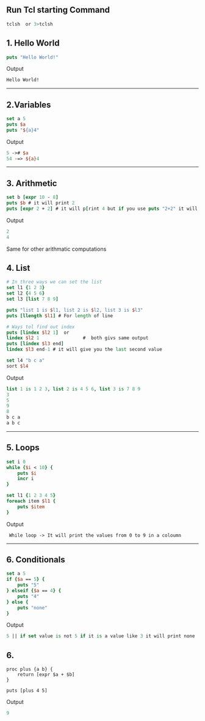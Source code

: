  ## Run Tcl starting Command
 ```bash
tclsh  or 3>tclsh
```
## 1. Hello World 
 ```tcl
puts "Hello World!"
```
Output
```tcl
Hello World!
```
---
## 2.Variables
```tcl
set a 5
puts $a
puts "${a}4"
```
Output 
```tcl
5 -># $a
54 -=> ${a}4
```
---

## 3. Arithmetic
```tcl
set b [expr 10 - 8]
puts $b # it will print 2
puts [expr 2 + 2] # it will p[rint 4 but if you use puts "2+2" it will give you 2+2 only nopt the addition !. 
```
Output 
```tcl
2
4
```
Same for other arithmatic computations

## 4. List
```tcl
# In three ways we can set the list
set l1 {1 2 3}
set l2 {4 5 6}
set l3 [list 7 8 9]

puts "list 1 is $l1, list 2 is $l2, list 3 is $l3"
puts [llength $l1] # For length of line

# Ways tol find out index
puts [lindex $l2 1]  or
lindex $l2 1                #  both givs same output
puts [lindex $l3 end]
lindex $l3 end-1 # it will give you the last second value

set l4 "b c a"
sort $l4
```
Output
```tcl
list 1 is 1 2 3, list 2 is 4 5 6, list 3 is 7 8 9
3
5
9
8
b c a
a b c
```
---

## 5. Loops
```tcl
set i 0
while {$i < 10} {
    puts $i
    incr i
}

set l1 {1 2 3 4 5}
foreach item $l1 {
    puts $item
}
```
Output
```
 While loop -> It will print the values from 0 to 9 in a coloumn

```
---

## 6. Conditionals
```tcl
set a 5
if {$a == 5} {
    puts "5"
} elseif {$a == 4} {
    puts "4"
} else {
    puts "none"
}
```
Output
```tcl
5 || if set value is not 5 if it is a value like 3 it will print none
```

## 6. 
```tch
proc plus {a b} {
    return [expr $a + $b]
}

puts [plus 4 5]
```
Output
```tcl
9
```
